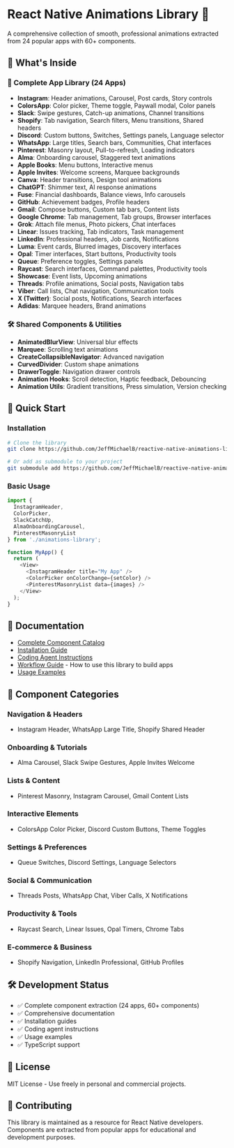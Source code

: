 # React Native Animations Library 🎨

A comprehensive collection of smooth, professional animations extracted from 24 popular apps with 60+ components.

## 🎯 What's Inside

### 📱 Complete App Library (24 Apps)
- **Instagram**: Header animations, Carousel, Post cards, Story controls
- **ColorsApp**: Color picker, Theme toggle, Paywall modal, Color panels
- **Slack**: Swipe gestures, Catch-up animations, Channel transitions
- **Shopify**: Tab navigation, Search filters, Menu transitions, Shared headers
- **Discord**: Custom buttons, Switches, Settings panels, Language selector
- **WhatsApp**: Large titles, Search bars, Communities, Chat interfaces
- **Pinterest**: Masonry layout, Pull-to-refresh, Loading indicators
- **Alma**: Onboarding carousel, Staggered text animations
- **Apple Books**: Menu buttons, Interactive menus
- **Apple Invites**: Welcome screens, Marquee backgrounds
- **Canva**: Header transitions, Design tool animations
- **ChatGPT**: Shimmer text, AI response animations
- **Fuse**: Financial dashboards, Balance views, Info carousels
- **GitHub**: Achievement badges, Profile headers
- **Gmail**: Compose buttons, Custom tab bars, Content lists
- **Google Chrome**: Tab management, Tab groups, Browser interfaces
- **Grok**: Attach file menus, Photo pickers, Chat interfaces
- **Linear**: Issues tracking, Tab indicators, Task management
- **LinkedIn**: Professional headers, Job cards, Notifications
- **Luma**: Event cards, Blurred images, Discovery interfaces
- **Opal**: Timer interfaces, Start buttons, Productivity tools
- **Queue**: Preference toggles, Settings panels
- **Raycast**: Search interfaces, Command palettes, Productivity tools
- **Showcase**: Event lists, Upcoming animations
- **Threads**: Profile animations, Social posts, Navigation tabs
- **Viber**: Call lists, Chat navigation, Communication tools
- **X (Twitter)**: Social posts, Notifications, Search interfaces
- **Adidas**: Marquee headers, Brand animations

### 🛠️ Shared Components & Utilities
- **AnimatedBlurView**: Universal blur effects
- **Marquee**: Scrolling text animations
- **CreateCollapsibleNavigator**: Advanced navigation
- **CurvedDivider**: Custom shape animations
- **DrawerToggle**: Navigation drawer controls
- **Animation Hooks**: Scroll detection, Haptic feedback, Debouncing
- **Animation Utils**: Gradient transitions, Press simulation, Version checking

## 🚀 Quick Start

### Installation
```bash
# Clone the library
git clone https://github.com/JeffMichaelB/reactive-native-animations-library.git animations-library

# Or add as submodule to your project
git submodule add https://github.com/JeffMichaelB/reactive-native-animations-library.git animations-library
```

### Basic Usage
```typescript
import { 
  InstagramHeader, 
  ColorPicker, 
  SlackCatchUp,
  AlmaOnboardingCarousel,
  PinterestMasonryList 
} from './animations-library';

function MyApp() {
  return (
    <View>
      <InstagramHeader title="My App" />
      <ColorPicker onColorChange={setColor} />
      <PinterestMasonryList data={images} />
    </View>
  );
}
```

## 📖 Documentation

- [Complete Component Catalog](./docs/COMPONENT_CATALOG.md)
- [Installation Guide](./docs/INSTALLATION_GUIDE.md)
- [Coding Agent Instructions](./docs/CODING_AGENT_INSTRUCTIONS.md)
- [Workflow Guide](./docs/WORKFLOW_GUIDE.md) - How to use this library to build apps
- [Usage Examples](./examples/)

## 🎯 Component Categories

### Navigation & Headers
- Instagram Header, WhatsApp Large Title, Shopify Shared Header

### Onboarding & Tutorials  
- Alma Carousel, Slack Swipe Gestures, Apple Invites Welcome

### Lists & Content
- Pinterest Masonry, Instagram Carousel, Gmail Content Lists

### Interactive Elements
- ColorsApp Color Picker, Discord Custom Buttons, Theme Toggles

### Settings & Preferences
- Queue Switches, Discord Settings, Language Selectors

### Social & Communication
- Threads Posts, WhatsApp Chat, Viber Calls, X Notifications

### Productivity & Tools
- Raycast Search, Linear Issues, Opal Timers, Chrome Tabs

### E-commerce & Business
- Shopify Navigation, LinkedIn Professional, GitHub Profiles

## 🛠️ Development Status

- ✅ Complete component extraction (24 apps, 60+ components)
- ✅ Comprehensive documentation
- ✅ Installation guides
- ✅ Coding agent instructions
- ✅ Usage examples
- ✅ TypeScript support

## 📄 License

MIT License - Use freely in personal and commercial projects.

## 🤝 Contributing

This library is maintained as a resource for React Native developers. Components are extracted from popular apps for educational and development purposes.

